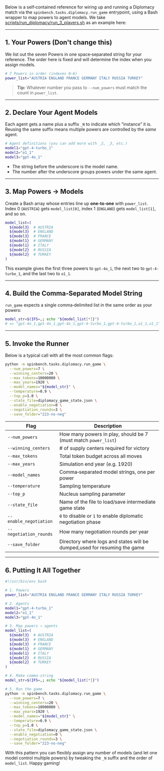 Below is a self‐contained reference for wiring up and running a Diplomacy match via the `spinbench.tasks.diplomacy.run_game` entrypoint, using a Bash wrapper to map powers to agent models. We take [scripts/run_diplomacy/run_3_players.sh](scripts/run_diplomacy/run_3_players.sh) as an example here:

---

## 1. Your Powers (Don't change this)

We list out the seven Powers in one space‑separated string for your reference. The order here is fixed and will determine the index when you assign models.

```bash
# 7 Powers in order (indexes 0–6)
power_list="AUSTRIA ENGLAND FRANCE GERMANY ITALY RUSSIA TURKEY"
```

> **Tip:** Whatever number you pass to `--num_powers` must match the count in `power_list`.

---

## 2. Declare Your Agent Models

Each agent gets a name plus a suffix `_N` to indicate which “instance” it is.  Reusing the same suffix means multiple powers are controlled by the *same* agent.

```bash
# Agent definitions (you can add more with _2, _3, etc.)
model1="gpt-4-turbo_1"
model2="o1_1"
model3="gpt-4o_1"
```

- The string before the underscore is the model name.  
- The number after the underscore groups powers under the same agent.

---

## 3. Map Powers → Models

Create a Bash array whose entries line up **one‑to‑one** with `power_list`.  Index 0 (`AUSTRIA`) gets `model_list[0]`, index 1 (`ENGLAND`) gets `model_list[1]`, and so on.

```bash
model_list=(
  ${model3}  # AUSTRIA
  ${model3}  # ENGLAND
  ${model3}  # FRANCE
  ${model1}  # GERMANY
  ${model1}  # ITALY
  ${model2}  # RUSSIA
  ${model2}  # TURKEY
)
```

This example gives the first three powers to `gpt-4o_1`, the next two to `gpt-4-turbo_1`, and the last two to `o1_1`.

---

## 4. Build the Comma‑Separated Model String

`run_game` expects a single comma‑delimited list in the same order as your powers:

```bash
model_str=$(IFS=,; echo "${model_list[*]}")
# => "gpt-4o_1,gpt-4o_1,gpt-4o_1,gpt-4-turbo_1,gpt-4-turbo_1,o1_1,o1_1"
```

---

## 5. Invoke the Runner

Below is a typical call with all the most common flags:

```bash
python -m spinbench.tasks.diplomacy.run_game \
  --num_powers=7 \
  --winning_centers=20 \
  --max_tokens=10000000 \
  --max_years=1920 \
  --model_names="${model_str}" \
  --temperature=0.9 \
  --top_p=1.0 \
  --state_file=diplomacy_game_state.json \
  --enable_negotiation=0 \
  --negotiation_rounds=3 \
  --save_folder="223-no-neg"
```

| Flag                    | Description                                                   |
|-------------------------|---------------------------------------------------------------|
| `--num_powers`          | How many powers in play, should be 7 (must match `power_list`)|
| `--winning_centers`     | # of supply centers required for victory                     |
| `--max_tokens`          | Total token budget across all moves                          |
| `--max_years`           | Simulation end year (e.g. 1920)                              |
| `--model_names`         | Comma‑separated model strings, one per power                 |
| `--temperature`         | Sampling temperature                                         |
| `--top_p`               | Nucleus sampling parameter                                   |
| `--state_file`          | Name of the file to load/save intermediate game state        |
| `--enable_negotiation`  | `0` to disable or `1` to enable diplomatic negotiation phase |
| `--negotiation_rounds`  | How many negotiation rounds per year                         |
| `--save_folder`         | Directory where logs and states will be dumped,used for resuming the game|

---

## 6. Putting It All Together

```bash
#!/usr/bin/env bash

# 1. Powers
power_list="AUSTRIA ENGLAND FRANCE GERMANY ITALY RUSSIA TURKEY"

# 2. Agents
model1="gpt-4-turbo_1"
model2="o1_1"
model3="gpt-4o_1"

# 3. Map powers → agents
model_list=(
  ${model3}  # AUSTRIA
  ${model3}  # ENGLAND
  ${model3}  # FRANCE
  ${model1}  # GERMANY
  ${model1}  # ITALY
  ${model2}  # RUSSIA
  ${model2}  # TURKEY
)

# 4. Make comma‑string
model_str=$(IFS=,; echo "${model_list[*]}")

# 5. Run the game
python -m spinbench.tasks.diplomacy.run_game \
  --num_powers=7 \
  --winning_centers=20 \
  --max_tokens=10000000 \
  --max_years=1920 \
  --model_names="${model_str}" \
  --temperature=0.9 \
  --top_p=1.0 \
  --state_file=diplomacy_game_state.json \
  --enable_negotiation=0 \
  --negotiation_rounds=3 \
  --save_folder="223-no-neg"
```

With this pattern you can flexibly assign any number of models (and let one model control multiple powers) by tweaking the `_N` suffix and the order of `model_list`. Happy gaming!